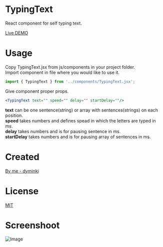 # TypingText
React component for self typing text.

[Live DEMO](https://dyminki.github.io/TypingText/)

# Usage
Copy TypingText.jsx from js/components in your project folder.  
Import component in file where you would like to use it.
```jsx
import { TypingText } from '../components/TypingText.jsx';
```

Give component proper props.
```jsx
<TypingText text="" speed="" delay="" startDelay=""/>
```
**text** can be one sentence(string) or array with sentences(strings) on each position.  
**speed** takes numbers and defines spead in which the letters are typed in ms.  
**delay** takes numbers and is for pausing sentence in ms.  
**startDelay** takes numbers and is for pausing array of sentences in ms.

# Created
[By me - dyminki](https://github.com/dyminki)

# License
[MIT](https://en.wikipedia.org/wiki/MIT_License)

# Screenshoot

![Image](https://github.com/dyminki/MemoryGame/blob/master/inf.png)